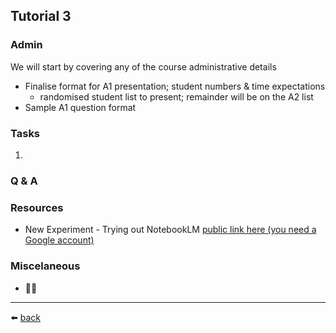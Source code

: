 ## Tutorial 3

### Admin
We will start by covering any of the course administrative details
* Finalise format for A1 presentation; student numbers & time expectations
  * randomised student list to present; remainder will be on the A2 list
* Sample A1 question format

### Tasks
1. 

### Q & A

### Resources
* New Experiment - Trying out NotebookLM [public link here (you need a Google account)](https://notebooklm.google.com/notebook/830bd552-ef08-49f2-9672-2dd176985248)

### Miscelaneous
* 🤷‍♂️

---
⬅️ [back](/../../)
